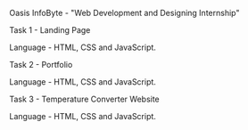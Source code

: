 Oasis InfoByte - "Web Development and Designing Internship"

Task 1 - Landing Page

Language - HTML, CSS and JavaScript.


Task 2 - Portfolio

Language - HTML, CSS and JavaScript.


Task 3 - Temperature Converter Website 

Language - HTML, CSS and JavaScript.
